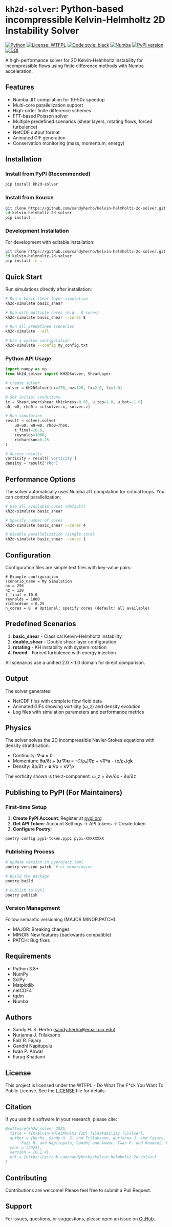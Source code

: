 # `kh2d-solver`: Python-based incompressible Kelvin-Helmholtz 2D Instability Solver

[![Python](https://img.shields.io/badge/python-3.8%2B-blue.svg)](https://www.python.org/downloads/)
[![License: WTFPL](https://img.shields.io/badge/License-WTFPL-brightgreen.svg)](http://www.wtfpl.net/about/)
[![Code style: black](https://img.shields.io/badge/code%20style-black-000000.svg)](https://github.com/psf/black)
[![Numba](https://img.shields.io/badge/accelerated-numba-orange.svg)](https://numba.pydata.org/)
[![PyPI version](https://badge.fury.io/py/kh2d-solver.svg)](https://badge.fury.io/py/kh2d-solver)
[![DOI](https://zenodo.org/badge/1054548299.svg)](https://doi.org/10.5281/zenodo.17096830)

A high-performance solver for 2D Kelvin-Helmholtz instability for incompressible flows using finite difference methods with Numba acceleration.

## Features

- Numba JIT compilation for 10-50x speedup
- Multi-core parallelization support
- High-order finite difference schemes
- FFT-based Poisson solver
- Multiple predefined scenarios (shear layers, rotating flows, forced turbulence)
- NetCDF output format
- Animated GIF generation
- Conservation monitoring (mass, momentum, energy)

## Installation

### Install from PyPI (Recommended)

```bash
pip install kh2d-solver
```

### Install from Source

```bash
git clone https://github.com/sandyherho/kelvin-helmholtz-2d-solver.git
cd kelvin-helmholtz-2d-solver
pip install .
```

### Development Installation

For development with editable installation:
```bash
git clone https://github.com/sandyherho/kelvin-helmholtz-2d-solver.git
cd kelvin-helmholtz-2d-solver
pip install -e .
```

## Quick Start

Run simulations directly after installation:

```bash
# Run a basic shear layer simulation
kh2d-simulate basic_shear

# Run with multiple cores (e.g., 8 cores)
kh2d-simulate basic_shear --cores 8

# Run all predefined scenarios
kh2d-simulate --all

# Use a custom configuration
kh2d-simulate --config my_config.txt
```

### Python API Usage

```python
import numpy as np
from kh2d_solver import KH2DSolver, ShearLayer

# Create solver
solver = KH2DSolver(nx=256, nz=128, lx=2.0, lz=1.0)

# Set initial conditions
ic = ShearLayer(shear_thickness=0.05, u_top=1.0, u_bot=-1.0)
u0, w0, rho0 = ic(solver.x, solver.z)

# Run simulation
result = solver.solve(
    u0=u0, w0=w0, rho0=rho0,
    t_final=10.0,
    reynolds=1000,
    richardson=0.25
)

# Access results
vorticity = result['vorticity']
density = result['rho']
```

## Performance Options

The solver automatically uses Numba JIT compilation for critical loops. You can control parallelization:

```bash
# Use all available cores (default)
kh2d-simulate basic_shear

# Specify number of cores
kh2d-simulate basic_shear --cores 4

# Disable parallelization (single core)
kh2d-simulate basic_shear --cores 1
```

## Configuration

Configuration files are simple text files with key-value pairs:

```text
# Example configuration
scenario_name = My Simulation
nx = 256
nz = 128
t_final = 10.0
reynolds = 1000
richardson = 0.25
n_cores = 8  # Optional: specify cores (default: all available)
```

## Predefined Scenarios

1. **basic_shear** - Classical Kelvin-Helmholtz instability
2. **double_shear** - Double shear layer configuration
3. **rotating** - KH instability with system rotation
4. **forced** - Forced turbulence with energy injection

All scenarios use a unified 2.0 × 1.0 domain for direct comparison.

## Output

The solver generates:
- NetCDF files with complete flow field data
- Animated GIFs showing vorticity (ω_z) and density evolution
- Log files with simulation parameters and performance metrics

## Physics

The solver solves the 2D incompressible Navier-Stokes equations with density stratification:

- Continuity: ∇·**u** = 0
- Momentum: ∂**u**/∂t + (**u**·∇)**u** = -(1/ρ₀)∇p + ν∇²**u** - (ρ/ρ₀)g**k**
- Density: ∂ρ/∂t + **u**·∇ρ = κ∇²ρ

The vorticity shown is the z-component: ω_z = ∂w/∂x - ∂u/∂z

## Publishing to PyPI (For Maintainers)

### First-time Setup

1. **Create PyPI Account**: Register at [pypi.org](https://pypi.org)
2. **Get API Token**: Account Settings → API tokens → Create token
3. **Configure Poetry**:
```bash
poetry config pypi-token.pypi pypi-XXXXXXXX
```

### Publishing Process

```bash
# Update version in pyproject.toml
poetry version patch  # or minor/major

# Build the package
poetry build

# Publish to PyPI
poetry publish
```

### Version Management

Follow semantic versioning (MAJOR.MINOR.PATCH):
- MAJOR: Breaking changes
- MINOR: New features (backwards compatible)
- PATCH: Bug fixes

## Requirements

- Python 3.8+
- NumPy
- SciPy
- Matplotlib
- netCDF4
- tqdm
- Numba

## Authors

- Sandy H. S. Herho (sandy.herho@email.ucr.edu)
- Nurjanna J. Trilaksono
- Faiz R. Fajary
- Gandhi Napitupulu
- Iwan P. Anwar
- Faruq Khadami

## License

This project is licensed under the WTFPL - Do What The F*ck You Want To Public License.
See the [LICENSE](LICENSE) file for details.

## Citation

If you use this software in your research, please cite:

```bibtex
@software{kh2d_solver_2025,
  title = {{K}elvin-{H}elmholtz {2D} {I}nstability {S}olver},
  author = {Herho, Sandy H. S. and Trilaksono, Nurjanna J. and Fajary, 
  	   Faiz R. and Napitupulu, Gandhi and Anwar, Iwan P. and Khadami, Faruq},
  year = {2025},
  version = {0.1.4},
  url = {https://github.com/sandyherho/kelvin-helmholtz-2d-solver}
}
```

## Contributing

Contributions are welcome! Please feel free to submit a Pull Request.

## Support

For issues, questions, or suggestions, please open an issue on [GitHub](https://github.com/sandyherho/kelvin-helmholtz-2d-solver/issues).
